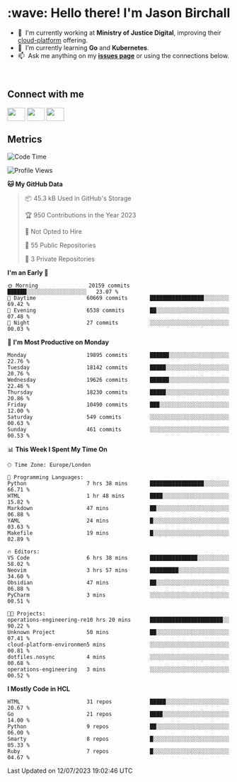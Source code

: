 <h1 align="left" id="jason-title">:wave: Hello there! I'm Jason Birchall</h1>

- :office: &nbsp;I'm currently working at **Ministry of Justice Digital**, improving their [cloud-platform](https://github.com/ministryofjustice/cloud-platform) offering.
- :seedling: &nbsp;I’m currently learning **Go** and **Kubernetes**.
- :mailbox: &nbsp;Ask me anything on my **[issues page]** or using the connections below.


<br>

<h2>Connect with me</h2>
<p>
<a href="https://twitter.com/jsonBirchall" target="blank"><img align="center" src="https://cdn.jsdelivr.net/npm/simple-icons@3.0.1/icons/twitter.svg" alt="" height="30" width="40" /></a>
<a href="https://keybase.io/json0" target="blank"><img align="center" src="https://cdn.jsdelivr.net/npm/simple-icons@3.0.1/icons/keybase.svg" alt="" height="30" width="40" /></a>
<a href="https://www.reddit.com/user/kakorate" target="blank"><img align="center" src="https://cdn.jsdelivr.net/npm/simple-icons@3.0.1/icons/reddit.svg" alt="" height="30" width="40" /></a>
</p>

<h2>Metrics</h2>

<!--START_SECTION:waka-->
![Code Time](http://img.shields.io/badge/Code%20Time-1%2C141%20hrs%2051%20mins-blue)

![Profile Views](http://img.shields.io/badge/Profile%20Views-0-blue)

**🐱 My GitHub Data** 

> 📦 45.3 kB Used in GitHub's Storage 
 > 
> 🏆 950 Contributions in the Year 2023
 > 
> 🚫 Not Opted to Hire
 > 
> 📜 55 Public Repositories 
 > 
> 🔑 3 Private Repositories 
 > 
**I'm an Early 🐤** 

```text
🌞 Morning                20159 commits       ██████░░░░░░░░░░░░░░░░░░░   23.07 % 
🌆 Daytime                60669 commits       █████████████████░░░░░░░░   69.42 % 
🌃 Evening                6538 commits        ██░░░░░░░░░░░░░░░░░░░░░░░   07.48 % 
🌙 Night                  27 commits          ░░░░░░░░░░░░░░░░░░░░░░░░░   00.03 % 
```
📅 **I'm Most Productive on Monday** 

```text
Monday                   19895 commits       ██████░░░░░░░░░░░░░░░░░░░   22.76 % 
Tuesday                  18142 commits       █████░░░░░░░░░░░░░░░░░░░░   20.76 % 
Wednesday                19626 commits       ██████░░░░░░░░░░░░░░░░░░░   22.46 % 
Thursday                 18230 commits       █████░░░░░░░░░░░░░░░░░░░░   20.86 % 
Friday                   10490 commits       ███░░░░░░░░░░░░░░░░░░░░░░   12.00 % 
Saturday                 549 commits         ░░░░░░░░░░░░░░░░░░░░░░░░░   00.63 % 
Sunday                   461 commits         ░░░░░░░░░░░░░░░░░░░░░░░░░   00.53 % 
```


📊 **This Week I Spent My Time On** 

```text
🕑︎ Time Zone: Europe/London

💬 Programming Languages: 
Python                   7 hrs 38 mins       █████████████████░░░░░░░░   66.71 % 
HTML                     1 hr 48 mins        ████░░░░░░░░░░░░░░░░░░░░░   15.82 % 
Markdown                 47 mins             ██░░░░░░░░░░░░░░░░░░░░░░░   06.88 % 
YAML                     24 mins             █░░░░░░░░░░░░░░░░░░░░░░░░   03.63 % 
Makefile                 19 mins             █░░░░░░░░░░░░░░░░░░░░░░░░   02.89 % 

🔥 Editors: 
VS Code                  6 hrs 38 mins       ███████████████░░░░░░░░░░   58.02 % 
Neovim                   3 hrs 57 mins       █████████░░░░░░░░░░░░░░░░   34.60 % 
Obsidian                 47 mins             ██░░░░░░░░░░░░░░░░░░░░░░░   06.88 % 
PyCharm                  3 mins              ░░░░░░░░░░░░░░░░░░░░░░░░░   00.51 % 

🐱‍💻 Projects: 
operations-engineering-re10 hrs 20 mins      ███████████████████████░░   90.22 % 
Unknown Project          50 mins             ██░░░░░░░░░░░░░░░░░░░░░░░   07.41 % 
cloud-platform-environmen5 mins              ░░░░░░░░░░░░░░░░░░░░░░░░░   00.81 % 
dotfiles.nosync          4 mins              ░░░░░░░░░░░░░░░░░░░░░░░░░   00.68 % 
operations-engineering   3 mins              ░░░░░░░░░░░░░░░░░░░░░░░░░   00.52 % 
```

**I Mostly Code in HCL** 

```text
HTML                     31 repos            █████░░░░░░░░░░░░░░░░░░░░   20.67 % 
Go                       21 repos            ████░░░░░░░░░░░░░░░░░░░░░   14.00 % 
Python                   9 repos             ██░░░░░░░░░░░░░░░░░░░░░░░   06.00 % 
Smarty                   8 repos             █░░░░░░░░░░░░░░░░░░░░░░░░   05.33 % 
Ruby                     7 repos             █░░░░░░░░░░░░░░░░░░░░░░░░   04.67 % 
```




 Last Updated on 12/07/2023 19:02:46 UTC
<!--END_SECTION:waka-->

<!-- links -->

[issues page]: https://github.com/jasonBirchall/jasonBirchall/issues "jasonBirchall/issues"
